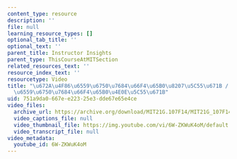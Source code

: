 ```yaml
---
content_type: resource
description: ''
file: null
learning_resource_types: []
optional_tab_title: ''
optional_text: ''
parent_title: Instructor Insights
parent_type: ThisCourseAtMITSection
related_resources_text: ''
resource_index_text: ''
resourcetype: Video
title: "\u672A\u4F86\u6559\u6750\u7684\u66F4\u65B0\u8207\u5C55\u671B / \u672A\u6765\
  \u6559\u6750\u7684\u66F4\u65B0\u4E0E\u5C55\u671B"
uid: 751a9da0-667e-e223-25e3-dde67e65e4ce
video_files:
  archive_url: https://archive.org/download/MIT21G.107F14/MIT21G_107F14_CourseIteration-zh-hans-cmn_300k.mp4
  video_captions_file: null
  video_thumbnail_file: https://img.youtube.com/vi/6W-ZKWuK4oM/default.jpg
  video_transcript_file: null
video_metadata:
  youtube_id: 6W-ZKWuK4oM
---
```

